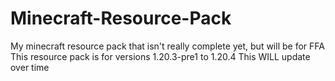 # Minecraft-Resource-Pack
My minecraft resource pack that isn't really complete yet, but will be for FFA
This resource pack is for versions 1.20.3-pre1 to 1.20.4
This WILL update over time
